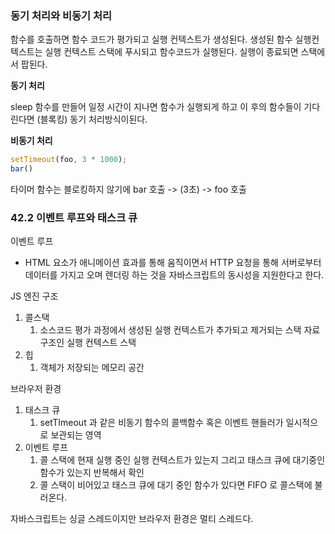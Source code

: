 ### 동기 처리와 비동기 처리

함수를 호출하면 함수 코드가 평가되고 실행 컨텍스트가 생성된다.
생성된 함수 실행컨텍스트는 실행 컨텍스트 스택에 푸시되고 함수코드가 실행된다.
실행이 종료되면 스택에서 팝된다.

**동기 처리**

sleep 함수를 만들어 일정 시간이 지나면 함수가 실행되게 하고 이 후의 함수들이 기다린다면 (블록킹) 동기 처리방식이된다.

**비동기 처리**

```js
setTimeout(foo, 3 * 1000);
bar()
```

타이머 함수는 블로킹하지 않기에 bar 호출 -> (3초) -> foo 호출

### 42.2 이벤트 루프와 태스크 큐

이벤트 루프
- HTML 요소가 애니메이션 효과를 통해 움직이면서 HTTP 요청을 통해 서버로부터 데이터를 가지고 오며 렌더링 하는 것을 자바스크립트의 동시성을 지원한다고 한다.

JS 엔진 구조
1. 콜스택
	1. 소스코드 평가 과정에서 생성된 실행 컨텍스트가 추가되고 제거되는 스택 자료구조인 실행 컨텍스트 스택
2. 힙
	1. 객체가 저장되는 메모리 공간

브라우저 환경
1. 태스크 큐
	1. setTImeout 과 같은 비동기 함수의 콜백함수 혹은 이벤트 핸들러가 일시적으로 보관되는 영역
2. 이벤트 루프
	1. 콜 스택에 현재 실행 중인 실행 컨텍스트가 있는지 그리고 태스크 큐에 대기중인 함수가 있는지 반복해서 확인
	2. 콜 스택이 비어있고 태스크 큐에 대기 중인 함수가 있다면 FIFO 로 콜스택에 불러온다.

자바스크립트는 싱글 스레드이지만 브라우저 환경은 멀티 스레드다.